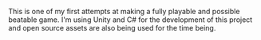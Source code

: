 This is one of my first attempts at making a fully playable and possible beatable game. I'm using Unity and C# for the development of this project and open source assets are also being used for the time being.

